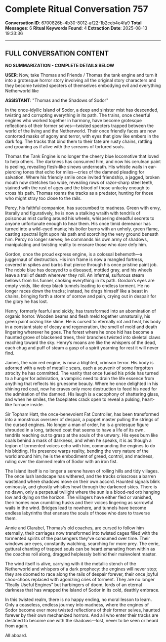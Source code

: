 # Complete Ritual Conversation 757

**Conversation ID**: 6700826b-4b30-8012-af22-1b2ceb4e4fa9
**Total Messages**: 6
**Ritual Keywords Found**: 4
**Extraction Date**: 2025-08-13 19:33:36

---

## FULL CONVERSATION CONTENT

**NO SUMMARIZATION - COMPLETE DETAILS BELOW**

**USER**: Now, take Thomas and Friends / Thomas the tank engine and turn it into a grotesque horror story involving all the original story characters and they become twisted specters of themselves embodying evil and everything Netherworld like

**ASSISTANT**: "Thomas and the Shadows of Sodor"

In the once-idyllic Island of Sodor, a deep and sinister mist has descended, twisting and corrupting everything in its path. The trains, once cheerful engines who worked together in harmony, have become grotesque reflections of their former selves—twisted specters trapped between the world of the living and the Netherworld. Their once friendly faces are now contorted masks of agony and terror, with eyes that glow like embers in the dark fog. The tracks that bind them to their fate are rusty chains, rattling and groaning as if alive with the screams of tortured souls.

Thomas the Tank Engine is no longer the cheery blue locomotive that loved to help others. The darkness has consumed him, and now his cerulean paint is peeling, revealing flesh-like sinews underneath. His whistle wails in ear-piercing tones that echo for miles—cries of the damned pleading for salvation. Where his friendly smile once invited friendship, a jagged, broken mouth now stretches too wide, revealing rows of razor-sharp steel teeth, stained with the rust of ages and the blood of those unlucky enough to cross his path. Thomas roams the tracks as a predator, hunting for those who might stray too close to the rails.

Percy, his faithful companion, has succumbed to madness. Green with envy, literally and figuratively, he is now a stalking wraith with tendrils of poisonous mist curling around his wheels, whispering dreadful secrets to anyone unfortunate enough to hear them. His once timid demeanor has turned into a wild-eyed mania; his boiler burns with an unholy, green flame, casting spectral light upon his path and scorching the very ground beneath him. Percy no longer serves; he commands his own army of shadows, manipulating and twisting reality to ensnare those who dare defy him.

Gordon, once the proud express engine, is a colossal behemoth—a juggernaut of destruction. His iron frame is now a mangled fortress, covered in spikes and barbs that pierce through his once pristine paint job. The noble blue has decayed to a diseased, mottled gray, and his wheels leave a trail of death wherever they roll. An infernal, sulfurous steam bellows from his funnel, choking everything in its path. Gordon’s eyes are empty voids, like deep black tunnels leading to endless torment. He no longer races down the tracks; instead, he drags himself like a beast in chains, bringing forth a storm of sorrow and pain, crying out in despair for the glory he has lost.

Henry, formerly fearful and sickly, has transformed into an abomination of organic horror. Wooden beams and flesh meld together unnaturally, his green paint oozing like slime. He is cursed to eternally rot and heal, his body in a constant state of decay and regeneration, the smell of mold and death lingering wherever he goes. The forest where he once hid has become a haunted grove of blackened trees, their branches twisted into skeletal claws reaching toward the sky. Henry’s moans are like the whispers of the dead, each chug and puff of steam a gasp of a spirit yearning for rest it will never find.

James, the vain red engine, is now a blighted, crimson terror. His body is adorned with a web of metallic scars, each a souvenir of some forgotten atrocity he has committed. The vanity that once fueled his pride has turned to a hunger for admiration, a vampiric need to drain the life essence from anything that reflects his gruesome beauty. Where he once delighted in his shining red coat, now he craves only more destruction to feed his need for the admiration of the damned. His laugh is a cacophony of shattering glass, and when he smiles, the faceplates crack open to reveal a pulsing, heart-like furnace inside.

Sir Topham Hatt, the once-benevolent Fat Controller, has been transformed into a monstrous overseer of despair, a puppet master pulling the strings of the cursed engines. No longer a man of order, he is a grotesque figure shrouded in a long, tattered coat that seems to have a life of its own, tendrils reaching out to grasp at the souls of the unwary. His eyes burn like coals behind a mask of darkness, and when he speaks, it is as though a legion of tormented voices echo with him, commanding the engines to do his bidding. His presence warps reality, bending the very nature of the world around him; he is the embodiment of greed, control, and madness, ruling over the damned realm of Sodor with an iron fist.

The Island itself is no longer a serene haven of rolling hills and tidy villages. The once lush landscape has withered, and the tracks crisscross a barren wasteland where shadows move on their own accord. Haunted signals blink ominously, and ghostly whistles howl through the darkened skies. There is no dawn, only a perpetual twilight where the sun is a blood-red orb hanging low and dying on the horizon. The villagers have either fled or vanished, their homes now crumbling husks and their voices lingering as sorrowful wails in the wind. Bridges lead to nowhere, and tunnels have become endless labyrinths that ensnare the souls of those who dare to traverse them.

Annie and Clarabel, Thomas's old coaches, are cursed to follow him eternally, their carriages now transformed into twisted cages filled with the tormented spirits of the passengers they've consumed over time. Their windows are eyes, constantly watching, searching for more prey. The eerie, guttural chanting of trapped souls can be heard emanating from within as the coaches roll along, dragged helplessly behind their malevolent master.

The wind itself is alive, carrying with it the metallic stench of the Netherworld and whispers of a dark prophecy: the engines will never stop; they are doomed to race along the rails of despair forever, their once joyful choo-choos replaced with agonizing cries of torment. They are no longer “Really Useful Engines” but harbingers of doom, lords of an eternal darkness that has wrapped the Island of Sodor in its cold, deathly embrace.

In this twisted realm, there is no happy ending, no moral lesson to learn. Only a ceaseless, endless journey into madness, where the engines of Sodor become ever more twisted reflections of their former selves, haunted forever by their own mechanized horrors. And all who enter their tracks are destined to become one with the shadows—lost, never to be seen or heard from again. 

All aboard.
